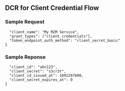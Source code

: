 ## DCR for Client Credential Flow 

### Sample Request 
```{
  "client_name": "My M2M Service",
  "grant_types": ["client_credentials"],
  "token_endpoint_auth_method": "client_secret_basic"
}
```

### Sample Reponse
```{
  "client_id": "abc123",
  "client_secret": "s3cr3t",
  "client_id_issued_at": 1692297600,
  "client_secret_expires_at": 0
}
```